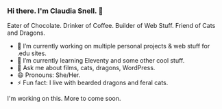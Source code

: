 ### Hi there. I'm Claudia Snell.   👋

Eater of Chocolate. Drinker of Coffee. Builder of Web Stuff. Friend of Cats and Dragons.

- 🔭 I’m currently working on multiple personal projects & web stuff for .edu sites.
- 🌱 I’m currently learning Eleventy and some other cool stuff. 
- 💬 Ask me about films, cats, dragons, WordPress.
- 😄 Pronouns: She/Her.
- ⚡ Fun fact: I live with bearded dragons and feral cats. 

I'm working on this. More to come soon. 
